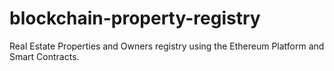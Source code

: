 # blockchain-property-registry
Real Estate Properties and Owners registry using the Ethereum Platform and Smart Contracts.
